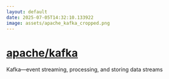 ```yaml
---
layout: default
date: 2025-07-05T14:32:10.133922
image: assets/apache_kafka_cropped.png
---
```


# [apache/kafka](https://github.com/apache/kafka)

Kafka—event streaming, processing, and storing data streams
